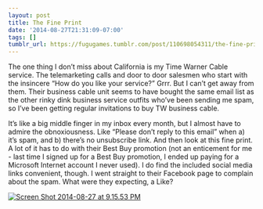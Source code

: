 ```yaml
---
layout: post
title: The Fine Print
date: '2014-08-27T21:31:09-07:00'
tags: []
tumblr_url: https://fugugames.tumblr.com/post/110698054311/the-fine-print
---
```

The one thing I don’t miss about California is my Time Warner Cable service. The telemarketing calls and door to door salesmen who start with the insincere “How do you like your service?” Grrr. But I can’t get away from them. Their business cable unit seems to have bought the same email list as the other rinky dink business service outfits who’ve been sending me spam, so I’ve been getting regular invitations to buy TW business cable.

It’s like a big middle finger in my inbox every month, but I almost have to admire the obnoxiousness. Like “Please don’t reply to this email” when a) it’s spam, and b) there’s no unsubscribe link. And then look at this fine print. A lot of it has to do with their Best Buy promotion (not an enticement for me - last time I signed up for a Best Buy promotion, I ended up paying for a Microsoft Internet account I never used). I do find the included social media links convenient, though. I went straight to their Facebook page to complain about the spam. What were they expecting, a Like?

[![Screen Shot 2014-08-27 at 9.15.53 PM](http://itshardtofondlepenguins.com/wp-content/uploads/2014/08/Screen-Shot-2014-08-27-at-9.15.53-PM.png)](http://itshardtofondlepenguins.com/wp-content/uploads/2014/08/Screen-Shot-2014-08-27-at-9.15.53-PM.png)

